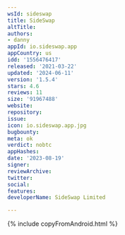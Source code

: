 ```yaml
---
wsId: sideswap
title: SideSwap
altTitle: 
authors:
- danny
appId: io.sideswap.app
appCountry: us
idd: '1556476417'
released: '2021-03-22'
updated: '2024-06-11'
version: '1.5.4'
stars: 4.6
reviews: 11
size: '91967488'
website: 
repository: 
issue: 
icon: io.sideswap.app.jpg
bugbounty: 
meta: ok
verdict: nobtc
appHashes: 
date: '2023-08-19'
signer: 
reviewArchive: 
twitter: 
social: 
features: 
developerName: SideSwap Limited

---
```


{% include copyFromAndroid.html %}